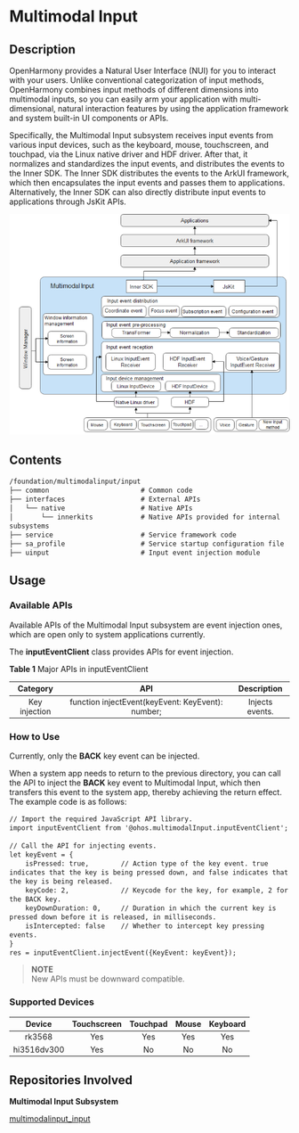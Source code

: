 # Multimodal Input

## Description

OpenHarmony provides a Natural User Interface (NUI) for you to interact with your users. Unlike conventional categorization of input methods, OpenHarmony combines input methods of different dimensions into multimodal inputs, so you can easily arm your application with multi-dimensional, natural interaction features by using the application framework and system built-in UI components or APIs.

Specifically, the Multimodal Input subsystem receives input events from various input devices, such as the keyboard, mouse, touchscreen, and touchpad, via the Linux native driver and HDF driver. After that, it normalizes and standardizes the input events, and distributes the events to the Inner SDK. The Inner SDK distributes the events to the ArkUI framework, which then encapsulates the input events and passes them to applications. Alternatively, the Inner SDK can also directly distribute input events to applications through JsKit APIs.

![](figures/multimodal-architecture.png)

## Contents

```
/foundation/multimodalinput/input
├── common                       # Common code
├── interfaces                   # External APIs
│   └── native                   # Native APIs
│       └── innerkits            # Native APIs provided for internal subsystems
├── service                      # Service framework code
├── sa_profile                   # Service startup configuration file
├── uinput                       # Input event injection module
```

## Usage

### Available APIs

Available APIs of the Multimodal Input subsystem are event injection ones, which are open only to system applications currently.

The **inputEventClient** class provides APIs for event injection.

**Table 1** Major APIs in inputEventClient

| Category|                      API                      |        Description       |
| :------: | :-----------------------------------------------: | :----------------: |
| Key injection| function injectEvent(keyEvent: KeyEvent): number; | Injects events.|

### How to Use

Currently, only the **BACK** key event can be injected.

When a system app needs to return to the previous directory, you can call the API to inject the **BACK** key event to Multimodal Input, which then transfers this event to the system app, thereby achieving the return effect. The example code is as follows:

```
// Import the required JavaScript API library.
import inputEventClient from '@ohos.multimodalInput.inputEventClient';

// Call the API for injecting events.
let keyEvent = {
    isPressed: true,        // Action type of the key event. true indicates that the key is being pressed down, and false indicates that the key is being released.
    keyCode: 2,             // Keycode for the key, for example, 2 for the BACK key.
    keyDownDuration: 0,     // Duration in which the current key is pressed down before it is released, in milliseconds.
    isIntercepted: false    // Whether to intercept key pressing events.
}
res = inputEventClient.injectEvent({KeyEvent: keyEvent});
```

> **NOTE**<br>New APIs must be downward compatible.

### Supported Devices

|    Device    | Touchscreen| Touchpad| Mouse| Keyboard|
| :---------: | :----: | :----: | :--: | :--: |
|   rk3568    |   Yes  |   Yes  |  Yes |  Yes |
| hi3516dv300 |   Yes  |   No  |  No |  No |

## Repositories Involved

**Multimodal Input Subsystem**

[multimodalinput_input](https://gitee.com/openharmony/multimodalinput_input)
